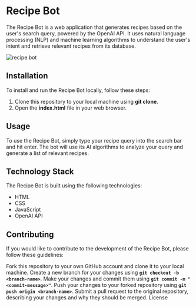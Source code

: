 # Recipe Bot
The Recipe Bot is a web application that generates recipes based on the user's search query, powered by the OpenAI API. It uses natural language processing (NLP) and machine learning algorithms to understand the user's intent and retrieve relevant recipes from its database.

![recipe bot](recipe-bot.PNG)

## Installation
To install and run the Recipe Bot locally, follow these steps:

1. Clone this repository to your local machine using **git clone**.
2. Open the **index.html** file in your web browser.

## Usage
To use the Recipe Bot, simply type your recipe query into the search bar and hit enter. The bot will use its AI algorithms to analyze your query and generate a list of relevant recipes.

## Technology Stack
The Recipe Bot is built using the following technologies:

- HTML
- CSS
- JavaScript
- OpenAI API

## Contributing
If you would like to contribute to the development of the Recipe Bot, please follow these guidelines:

Fork this repository to your own GitHub account and clone it to your local machine.
Create a new branch for your changes using **`git checkout -b <branch-name>`**.
Make your changes and commit them using **`git commit -m "<commit-message>"`**.
Push your changes to your forked repository using **`git push origin <branch-name>`**.
Submit a pull request to the original repository, describing your changes and why they should be merged.
License

